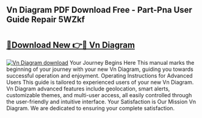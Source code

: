 ## Vn Diagram PDF Download Free - Part-Pna User Guide Repair 5WZkf

# <h2><a href="http://dfjqjo.blite.top/?on=Vn+Diagram">🔗Download New 👉🔴 Vn Diagram</a></h2>

[![Vn Diagram download](https://i.imgur.com/lujVjoI.png)](http://dfjqjo.blite.top/?on=Vn+Diagram)
Your Journey Begins Here This manual marks the beginning of your journey with your new Vn Diagram, guiding you towards successful operation and enjoyment. Operating Instructions for Advanced Users This guide is tailored to experienced users of your new Vn Diagram. Vn Diagram advanced features include geolocation, smart alerts, customizable themes, and multi-user access, all easily controlled through the user-friendly and intuitive interface. Your Satisfaction is Our Mission Vn Diagram. We are dedicated to ensuring your complete satisfaction.
